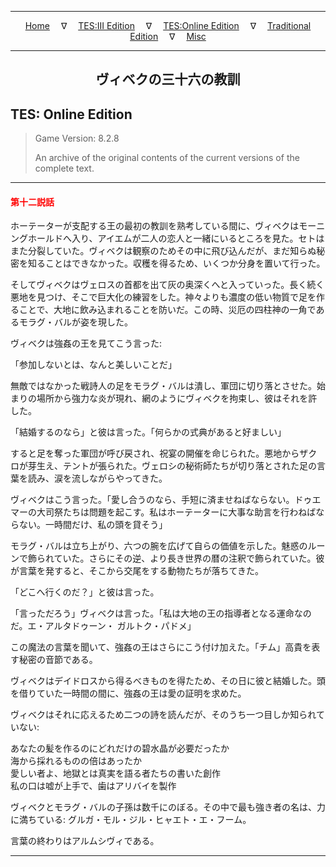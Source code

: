 
---

<!-- Jekyll Page Links -->

<center>
<a href="../../../../index.html">Home</a>
&emsp;&nabla;&emsp;
<a href="../../../index-tes3.html">TES:III Edition</a>
&emsp;&nabla;&emsp;
<a href="../../../index-teso.html">TES:Online Edition</a>
&emsp;&nabla;&emsp;
<a href="../../../index-traditional.html">Traditional Edition</a>
&emsp;&nabla;&emsp;
<a href="../../../index-misc.html">Misc</a>
</center>

<!-- Markdown Body Below: -->

---

<center>
<h2><span style="font-family:Georgia">ヴィベクの三十六の教訓</span></h2>
</center>

## TES: Online Edition

> Game Version: 8.2.8
>
> An archive of the original contents of the current versions of the complete text.

---

#### <span style="color:red">第十二説話</span>

ホーテーターが支配する王の最初の教訓を熟考している間に、ヴィベクはモーニングホールドへ入り、アイエムが二人の恋人と一緒にいるところを見た。セトはまた分裂していた。ヴィベクは観察のためその中に飛び込んだが、まだ知らぬ秘密を知ることはできなかった。収穫を得るため、いくつか分身を置いて行った。

そしてヴィベクはヴェロスの首都を出て灰の奥深くへと入っていった。長く続く悪地を見つけ、そこで巨大化の練習をした。神々よりも濃度の低い物質で足を作ることで、大地に飲み込まれることを防いだ。この時、災厄の四柱神の一角であるモラグ・バルが姿を現した。

ヴィベクは強姦の王を見てこう言った:

「参加しないとは、なんと美しいことだ」

無敵ではなかった戦詩人の足をモラグ・バルは潰し、軍団に切り落とさせた。始まりの場所から強力な炎が現れ、網のようにヴィベクを拘束し、彼はそれを許した。

「結婚するのなら」と彼は言った。「何らかの式典があると好ましい」

すると足を奪った軍団が呼び戻され、祝宴の開催を命じられた。悪地からザクロが芽生え、テントが張られた。ヴェロシの秘術師たちが切り落とされた足の言葉を読み、涙を流しながらやってきた。

ヴィベクはこう言った。「愛し合うのなら、手短に済ませねばならない。ドゥエマーの大司祭たちは問題を起こす。私はホーテーターに大事な助言を行わねばならない。一時間だけ、私の頭を貸そう」

モラグ・バルは立ち上がり、六つの腕を広げて自らの価値を示した。魅惑のルーンで飾られていた。さらにその逆、より長き世界の暦の注釈で飾られていた。彼が言葉を発すると、そこから交尾をする動物たちが落ちてきた。

「どこへ行くのだ？」と彼は言った。

「言っただろう」ヴィベクは言った。「私は大地の王の指導者となる運命なのだ。エ・アルタドゥーン・ ガルトク・パドメ」

この魔法の言葉を聞いて、強姦の王はさらにこう付け加えた。「チム」高貴を表す秘密の音節である。

ヴィベクはデイドロスから得るべきものを得たため、その日に彼と結婚した。頭を借りていた一時間の間に、強姦の王は愛の証明を求めた。

ヴィベクはそれに応えるため二つの詩を読んだが、そのうち一つ目しか知られていない:

あなたの髪を作るのにどれだけの碧水晶が必要だったか\
海から採れるものの倍はあったか\
愛しい者よ、地獄とは真実を語る者たちの書いた創作\
私の口は嘘が上手で、歯はアリバイを製作

ヴィベクとモラグ・バルの子孫は数千にのぼる。その中で最も強き者の名は、力に満ちている: グルガ・モル・ジル・ヒャエト・エ・フーム。

言葉の終わりはアルムシヴィである。

---
